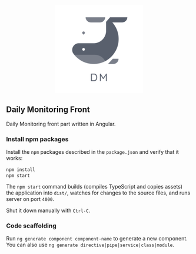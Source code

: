 <p align="center">
<img src="https://github.com/msirghi/dailyMonitoring-front/blob/master/src/assets/logo_transparent_2.png" width="240">
</p>

## Daily Monitoring Front
Daily Monitoring front part written in Angular.

### Install npm packages

Install the `npm` packages described in the `package.json` and verify that it works:

```shell
npm install
npm start
```

The `npm start` command builds (compiles TypeScript and copies assets) the application into `dist/`, watches for changes to the source files, and runs server on port `4000`.

Shut it down manually with `Ctrl-C`.

### Code scaffolding

Run `ng generate component component-name` to generate a new component. You can also use `ng generate directive|pipe|service|class|module`.
